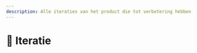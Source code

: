 ```yaml
---
description: Alle iteraties van het product die tot verbetering hebben geleid
---
```


# 🦾 Iteratie

